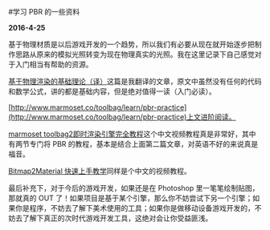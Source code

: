 #学习 PBR 的一些资料

**2016-4-25**

基于物理材质是以后游戏开发的一个趋势，所以我们有必要从现在就开始逐步把制作思路从原来的模拟光照转变为现在物理真实的光照。我在这里记录下自己感觉对于入门相当有帮助的资源。

[基于物理渲染的基础理论（译）](BasicTheoryOfPhysicallyBasedRendering.html)这篇是我翻译的文章，原文中虽然没有任何的代码和数学公式，讲的都是基础内容，但是绝对值得一读（入门必读）。

[http://www.marmoset.co/toolbag/learn/pbr-practice](http://www.marmoset.co/toolbag/learn/pbr-practice)上文进阶阅读。

[marmoset toolbag2即时渲染引擎完全教程](http://www.aboutcg.org/course/tut_toolbag2_140527/)这个中文视频教程真是非常好，其中有两节专门将 PBR 的教程，基本是结合上面第二篇文章，对英语不好的来说真是福音。

[Bitmap2Material 快速上手教学](http://www.aboutcg.org/course/unit_bitmap2material/)同样是个中文的视频教程。

最后补充下，对于今后的游戏开发，如果还是在 Photoshop 里一笔笔绘制贴图，那就真的 OUT 了！如果项目是基于某个引擎，那么你不妨尝试下另一个引擎；如果你是程序，不妨去了解下美术使用的工具；如果你是做移动设备游戏开发的，不妨去了解下真正的次时代游戏开发工具，这绝对会让你受益匪浅。